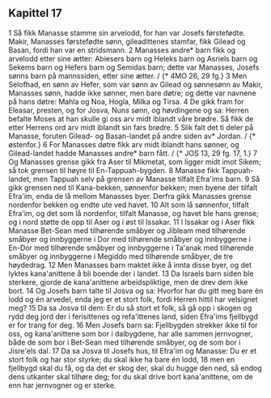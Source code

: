 ## Kapittel 17

1 Så fikk Manasse stamme sin arvelodd, for han var Josefs førstefødte. Makir, Manasses førstefødte sønn, gileadittenes stamfar, fikk Gilead og Basan, fordi han var en stridsmann.
2 Manasses andre* barn fikk og arvelodd etter sine ætter: Abiesers barn og Heleks barn og Asriels barn og Sekems barn og Hefers barn og Semidas barn; dette var Manasses, Josefs sønns barn på mannssiden, etter sine ætter. / {* 4MO 26, 29 fg.}
3 Men Selofhad, en sønn av Hefer, som var sønn av Gilead og sønnesønn av Makir, Manasses sønn, hadde ikke sønner, men bare døtre; og dette var navnene på hans døtre: Mahla og Noa, Hogla, Milka og Tirsa.
4 De gikk fram for Eleasar, presten, og for Josva, Nuns sønn, og høvdingene og sa: Herren befalte Moses at han skulle gi oss arv midt iblandt våre brødre. Så fikk de etter Herrens ord arv midt iblandt sin fars brødre.
5 Slik falt det ti deler på Manasse, foruten Gilead- og Basan-landet på andre siden av* Jordan. / {* østenfor.}
6 For Manasses døtre fikk arv midt iblandt hans sønner, og Gilead-landet hadde Manasses andre* barn fått. / {* JOS 13, 29 fg. 17, 1.}
7 Og Manasses grense gikk fra Aser til Mikmetat, som ligger midt imot Sikem; så tok grensen til høyre til En-Tappuah-bygden.
8 Manasse fikk Tappuah-landet, men Tappuah selv på grensen av Manasse tilfalt Efra'ims barn.
9 Så gikk grensen ned til Kana-bekken, sønnenfor bekken; men byene der tilfalt Efra'im, enda de lå mellom Manasses byer. Derfra gikk Manasses grense nordenfor bekken og endte ute ved havet.
10 Alt som lå sønnenfor, tilfalt Efra'im, og det som lå nordenfor, tilfalt Manasse, og havet ble hans grense; og i nord støtte de opp til Aser og i øst til Issakar.
11 I Issakar og i Aser fikk Manasse Bet-Sean med tilhørende småbyer og Jibleam med tilhørende småbyer og innbyggerne i Dor med tilhørende småbyer og innbyggerne i En-Dor med tilhørende småbyer og innbyggerne i Ta'anak med tilhørende småbyer og innbyggerne i Megiddo med tilhørende småbyer, de tre høydedrag.
12 Men Manasses barn maktet ikke å innta disse byer, og det lyktes kana'anittene å bli boende der i landet.
13 Da Israels barn siden ble sterkere, gjorde de kana'anittene arbeidspliktige, men de drev dem ikke bort.
14 Og Josefs barn talte til Josva og sa: Hvorfor har du gitt meg bare én lodd og én arvedel, enda jeg er et stort folk, fordi Herren hittil har velsignet meg?
15 Da sa Josva til dem: Er du så stort et folk, så gå opp i skogen og rydd deg jord der i ferisittenes og refa'ittenes land, siden Efra'ims fjellbygd er for trang for deg.
16 Men Josefs barn sa: Fjellbygden strekker ikke til for oss, og kana'anittene som bor i dalbygdene, har alle sammen jernvogner, både de som bor i Bet-Sean med tilhørende småbyer, og de som bor i Jisre'els dal.
17 Da sa Josva til Josefs hus, til Efra'im og Manasse: Du er et stort folk og har stor styrke; du skal ikke ha bare én lodd,
18 men en fjellbygd skal du få, og da det er skog der, skal du hugge den ned, så endog dens utkanter skal tilhøre deg; for du skal drive bort kana'anittene, om de enn har jernvogner og er sterke.
